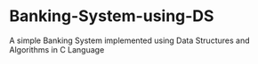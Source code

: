 # Banking-System-using-DS
A simple Banking System implemented using Data Structures and Algorithms in C Language 
